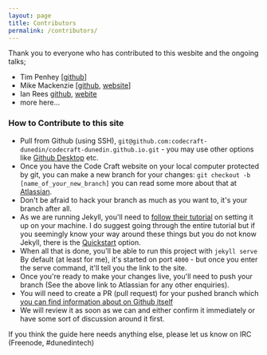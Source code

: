 ```yaml
---
layout: page
title: Contributors
permalink: /contributors/
---
```


Thank you to everyone who has contributed to this wesbite and the ongoing talks;

- Tim Penhey [[github](https://github.com/howbazaar)]
- Mike Mackenzie [[github](https://github.com/veb), [website](https://veb.co.nz/)]
- Ian Rees [github](https://github.com/ianrrees), [webite](https://ianrrees.github.io/)
- more here...

### How to Contribute to this site
- Pull from Github (using SSH), `git@github.com:codecraft-dunedin/codecraft-dunedin.github.io.git` - you may use other options like [Github Desktop](https://desktop.github.com/) etc.
- Once you have the Code Craft website on your local computer protected by git, you can make a new branch for your changes: `git checkout -b [name_of_your_new_branch]` you can read some more about that at [Atlassian](https://www.atlassian.com/git/tutorials/using-branches/git-checkout). 
- Don't be afraid to hack your branch as much as you want to, it's your branch after all.
- As we are running Jekyll, you'll need to [follow their tutorial](https://jekyllrb.com/docs/step-by-step/01-setup/) on setting it up on your machine. I do suggest going through the entire tutorial but if you seemingly know your way around these things but you do not know Jekyll, there is the [Quickstart](https://jekyllrb.com/docs/) option.
- When all that is done, you'll be able to run this project with `jekyll serve`  By default (at least for me), it's started on port `4000` - but once you enter the serve command, it'll tell you the link to the site.
- Once you're ready to make your changes live, you'll need to push your branch (See the above link to Atlassian for any other enquiries). 
- You will need to create a PR (pull request) for your pushed branch which [you can find information about on Github itself](https://docs.github.com/en/free-pro-team@latest/github/collaborating-with-issues-and-pull-requests/creating-a-pull-request)
- We will review it as soon as we can and either confirm it immediately or have some sort of discussion around it first.
  


If you think the guide here needs anything else, please let us know on IRC (Freenode, #dunedintech)